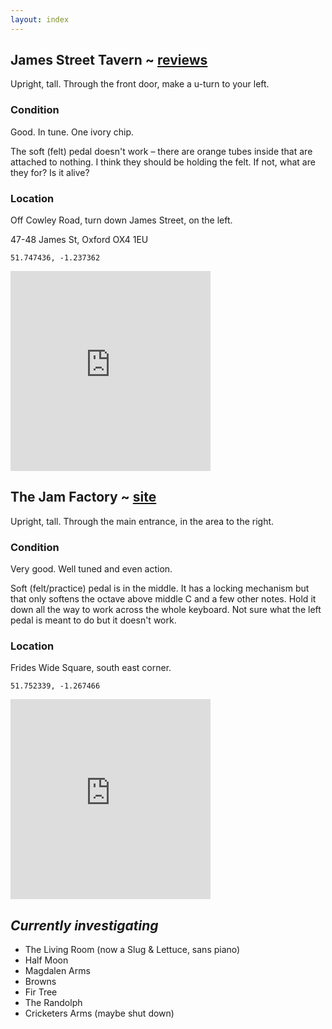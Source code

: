 ```yaml
---
layout: index
---
```


## James Street Tavern ~ [reviews](http://www.tripadvisor.co.uk/ShowUserReviews-g186361-d4494972-r193849394-The_James_Street_Tavern-Oxford_Oxfordshire_England.html)

Upright, tall. Through the front door, make a u-turn to your left.

### Condition

Good. In tune. One ivory chip.

The soft (felt) pedal doesn't work – there are orange tubes inside that are attached to nothing. I think they should be holding the felt. If not, what are they for? Is it alive?

### Location

Off Cowley Road, turn down James Street, on the left.

47-48 James St, Oxford OX4 1EU

`51.747436, -1.237362`

<iframe class="vine-embed" src="https://vine.co/v/M0WMpYTebmp/embed/postcard" width="320" height="320" frameborder="0"></iframe><script async src="//platform.vine.co/static/scripts/embed.js" charset="utf-8"></script>



## The Jam Factory ~ [site](http://www.thejamfactoryoxford.com/)

Upright, tall. Through the main entrance, in the area to the right.

### Condition

Very good. Well tuned and even action.

Soft (felt/practice) pedal is in the middle. It has a locking mechanism but that only softens the octave above middle C and a few other notes. Hold it down all the way to work across the whole keyboard. Not sure what the left pedal is meant to do but it doesn't work.

### Location

Frides Wide Square, south east corner.

`51.752339, -1.267466`

<iframe class="vine-embed" src="https://vine.co/v/M2EDKgWbbwO/embed/postcard" width="320" height="320" frameborder="0"></iframe><script async src="//platform.vine.co/static/scripts/embed.js" charset="utf-8"></script>



## *Currently investigating*

- The Living Room (now a Slug & Lettuce, sans piano)
- Half Moon
- Magdalen Arms
- Browns
- Fir Tree
- The Randolph
- Cricketers Arms (maybe shut down)
